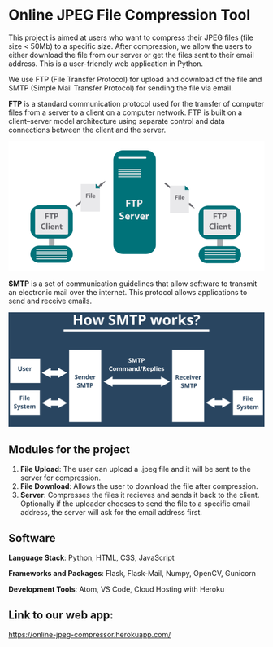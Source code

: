 # Online JPEG File Compression Tool

This project is aimed at users who want to compress their JPEG files (file size &lt; 50Mb) to a specific size. After compression, we allow the users to either download the file from our server or get the files sent to their email address. This is a user-friendly web application in Python.

We use FTP (File Transfer Protocol) for upload and download of the file and SMTP (Simple Mail Transfer Protocol) for sending the file via email.

**FTP** is a standard communication protocol used for the transfer of computer files from a server to a client on a computer network. FTP is built on a client–server model architecture using separate control and data connections between the client and the server.

![FTP Diagram](images/ftp-diagram.png)

**SMTP** is a set of communication guidelines that allow software to transmit an electronic mail over the internet. This protocol allows applications to send and receive emails.

![How SMTP Works?](images/how-smtp-works.png)

## Modules for the project

1. **File Upload**: The user can upload a .jpeg file and it will be sent to the server for compression.
2. **File Download**: Allows the user to download the file after compression.
3. **Server**: Compresses the files it recieves and sends it back to the client. Optionally if the uploader chooses to send the file to a specific email address, the server will ask for the email address first.

## Software

**Language Stack**: Python, HTML, CSS, JavaScript

**Frameworks and Packages**: Flask, Flask-Mail, Numpy, OpenCV, Gunicorn

**Development Tools**: Atom, VS Code, Cloud Hosting with Heroku

## Link to our web app:

https://online-jpeg-compressor.herokuapp.com/
